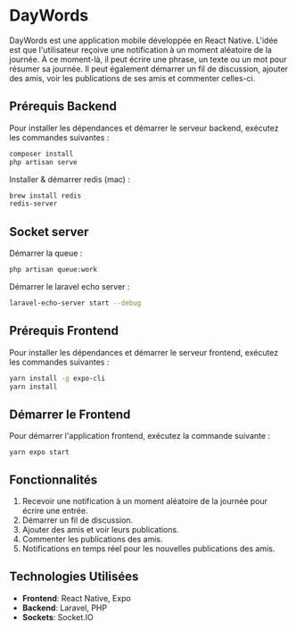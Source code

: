 # DayWords

DayWords est une application mobile développée en React Native. L'idée est que l'utilisateur reçoive une notification à un moment aléatoire de la journée. À ce moment-là, il peut écrire une phrase, un texte ou un mot pour résumer sa journée. Il peut également démarrer un fil de discussion, ajouter des amis, voir les publications de ses amis et commenter celles-ci.

## Prérequis Backend

Pour installer les dépendances et démarrer le serveur backend, exécutez les commandes suivantes :

```sh
composer install
php artisan serve
```

Installer & démarrer redis (mac) :

```sh
brew install redis
redis-server
```

## Socket server

Démarrer la queue :

```sh
php artisan queue:work
```

Démarrer le laravel echo server :

```sh
laravel-echo-server start --debug
```

## Prérequis Frontend

Pour installer les dépendances et démarrer le serveur frontend, exécutez les commandes suivantes :

```sh
yarn install -g expo-cli
yarn install
```

## Démarrer le Frontend

Pour démarrer l'application frontend, exécutez la commande suivante :

```
yarn expo start
```

## Fonctionnalités

1. Recevoir une notification à un moment aléatoire de la journée pour écrire une entrée.
2. Démarrer un fil de discussion.
3. Ajouter des amis et voir leurs publications.
4. Commenter les publications des amis.
5. Notifications en temps réel pour les nouvelles publications des amis.

## Technologies Utilisées

- **Frontend**: React Native, Expo
- **Backend**: Laravel, PHP
- **Sockets**: Socket.IO
